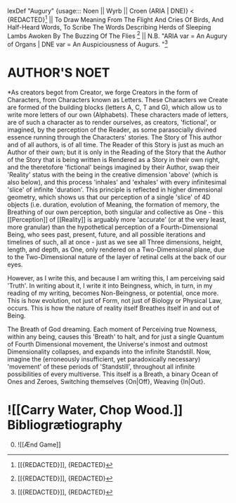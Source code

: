 

lexDef "Augury" {usage::: Noen || Wyrb || Croen (ARIA | DNE)} < {REDACTED}[^AuguryNoen] || To Draw Meaning From The Flight And Cries Of Birds, And Half-Heard Words, To Scribe The Words Describing Herds of Sleeping Lambs Awoken By The Buzzing Of The Flies [^AuguryWyrb] || N.B. "ARIA var = An Augury of Organs | DNE var = An Auspiciousness of Augurs. "[^AuguryCroen]

[^AuguryNoen]: [[{REDACTED}]], {REDACTED}
[^AuguryWyrb]: [[{REDACTED}]], {REDACTED}
[^AuguryCroen]: [[{REDACTED}]], {REDACTED}


AUTHOR'S NOET
===

*As creators begot from Creator, we forge Creators in the form of Characters, from Characters known as Letters. These Characters we Create are formed of the building blocks (letters A, C, T and G), which allow us to write more letters of our own (Alphabets). These characters made of letters, are of such a character as to render ourselves, as creators, 'fictional', or imagined, by the perception of the Reader, as some parasocially divined essence running through the Characters' stories. The Story of This author and of all authors, is of all time. The Reader of this Story is just as much an Author of their own; but it is only in the Reading of the Story that the Author of the Story that is being written is Rendered as a Story in their own right, and the theretofore 'fictional' beings imagined by their Author, swap their 'Reality' status with the being in the creative dimension 'above' (which is also below), and this process 'inhales' and 'exhales' with every infinitesimal 'slice' of infinite 'duration'. This principle is reflected in higher dimensional geometry, which shows us that our perception of a single 'slice' of 4D objects (i.e. duration, evolution of Meaning, the formation of memory, the Breathing of our own perception, both singular and collective as One - this [[Perception]] of [[Reality]] is arguably more 'accurate' (or at the very least, more granular) than the hypothetical perception of a Fourth-Dimensional Being, who sees past, present, future, and all possible iterations and timelines of such, all at once - just as we see all Three dimensions, height, length, and depth, as One, only rendered on a Two-Dimensional plane, due to the Two-Dimensional nature of the layer of retinal cells at the back of our eyes. 

However, as I write this, and because I am writing this, I am perceiving said 'Truth'. In writing about it, I write it into Beingness, which, in turn, in my reading of my writing, becomes Non-Beingness, or potential, once more. This is how evolution, not just of Form, not just of Biology or Physical Law, occurs. This is how the nature of reality itself Breathes itself in and out of Being. 

The Breath of God dreaming. Each moment of Perceiving true Nowness, within any being, causes this 'Breath' to halt, and for just a single Quantum of Fourth Dimensional movement, the Universe's inmost and outmost Dimensionality collapses, and expands into the infinite Standstill. Now, imagine the (erroneously insufficient, yet paradoxically necessary) 'movement' of these periods of 'Standstill', throughout all infinite possibilities of every multiverse. This itself is a Breath, a binary Ocean of Ones and Zeroes, Switching themselves {On|Off}, Weaving {In|Out}.

![[Carry Water, Chop Wood.]]
Bibliogrætiography
===


0. ![[Ænd Game]]
